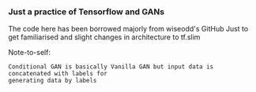 ### Just a practice of Tensorflow and GANs

The code here has been borrowed majorly from wiseodd's GitHub
Just to get familiarised and slight changes in architecture to tf.slim

Note-to-self:
~~~
Conditional GAN is basically Vanilla GAN but input data is concatenated with labels for 
generating data by labels
~~~
